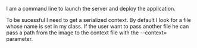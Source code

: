 I am a command line to launch the server and deploy the application. 

To be sucessful I need to get a serialized context. By default I look for a file whose name is set in my class. If the user want to pass another file he can pass a path from the image to the context file with the --context= parameter. 